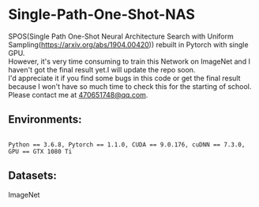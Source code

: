 # Single-Path-One-Shot-NAS
SPOS(Single Path One-Shot Neural Architecture Search with Uniform Sampling(https://arxiv.org/abs/1904.00420)) rebuilt in Pytorch with single GPU.          
However, it's very time consuming to train this Network on ImageNet and I haven't got the final result yet.I will update the repo soon.     
I'd appreciate it if you find some bugs in this code or get the final result because I won't have so much time to check this for the starting of school. Please contact me at 470651748@qq.com.

## Environments:    

`                                                                                                                                   Python == 3.6.8, Pytorch == 1.1.0, CUDA == 9.0.176, cuDNN == 7.3.0, GPU == GTX 1080 Ti                                                                                                                                                                 ` 

## Datasets:   
ImageNet   


